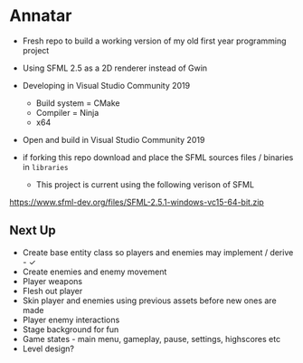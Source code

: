 # Annatar

- Fresh repo to build a working version of my old first year programming project
- Using SFML 2.5 as a 2D renderer instead of Gwin

- Developing in Visual Studio Community 2019
  - Build system = CMake
  - Compiler = Ninja
  - x64

- Open and build in Visual Studio Community 2019

- if forking this repo download and place the SFML sources files / binaries in `libraries`
  - This project is current using the following verison of SFML

https://www.sfml-dev.org/files/SFML-2.5.1-windows-vc15-64-bit.zip


## Next Up

- Create base entity class so players and enemies may implement / derive - ✓
- Create enemies and enemy movement
- Player weapons
- Flesh out player 
- Skin player and enemies using previous assets before new ones are made
- Player enemy interactions
- Stage background for fun
- Game states - main menu, gameplay, pause, settings, highscores etc
- Level design?
